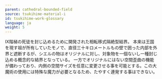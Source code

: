```yaml
---
parent: cathedral-bounded-field
source: tsukihime-material-i
id: tsukihime-work-glossary
language: ja
weight: 5
---
```


IX階梯の死徒を封じ込めるために開発された相転移式隔絶型結界。
本来は王国を現す祖が所有していたモノで、直径三十キロメートルもの壁で囲った内部を外界と遮断するが、シエルの物はオリジナルに対し、対象物を一個ないし一種封じ込める概念的な結界となっている。
一方でオリジナルにはない空間歪曲の機能が備わっており、内側の空間サイズを任意に変更させる事を可能とする。この大魔術の使用には特殊な魔力が必要となるため、たやすく連発する事はできない。
